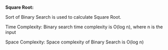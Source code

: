 **Square Root:**

Sort of Binary Search is used to calculate Square Root. 

Time Complexity:
Binary search time complexity is O(log n), where n is the input

Space Complexity:
Space complexity of Binary Search is O(log n)  
